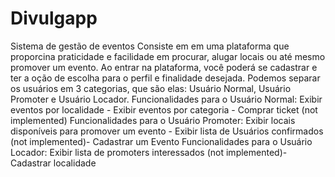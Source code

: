 # Divulgapp
Sistema de gestão de eventos 
Consiste em em uma plataforma que proporcina praticidade e facilidade em procurar, alugar locais ou até mesmo promover um evento.
Ao entrar na plataforma, você poderá se cadastrar e ter a oção de escolha para o perfil e finalidade desejada.
Podemos separar os usuários em 3 categorias, que são elas: Usuário Normal, Usuário Promoter e Usuário Locador.
Funcionalidades para o Usuário Normal: Exibir eventos por localidade - Exibir eventos por categoria - Comprar ticket (not implemented)
Funcionalidades para o Usuário Promoter: Exibir locais disponíveis para promover um evento - Exibir lista de Usuários confirmados (not implemented)- Cadastrar um Evento
Funcionalidades para o Usuário Locador: Exibir lista de promoters interessados (not implemented)- Cadastrar localidade
